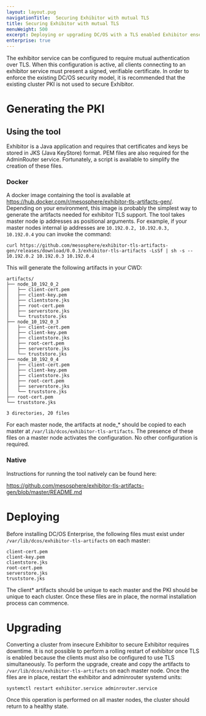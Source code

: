 ```yaml
---
layout: layout.pug
navigationTitle:  Securing Exhibitor with mutual TLS
title: Securing Exhibitor with mutual TLS
menuWeight: 500
excerpt: Deploying or upgrading DC/OS with a TLS enabled Exhibitor ensemble
enterprise: true
---
```

<!-- The source repository for this topic is https://github.com/dcos/dcos-docs-site -->

The exhibitor service can be configured to require mutual authentication over TLS. When this configuration is active, all clients connecting to an exhibitor service must present a signed, verifiable certificate. In order to enforce the existing DC/OS security model, it is recommended that the existing cluster PKI is not used to secure Exhibitor. 

# Generating the PKI
## Using the tool

Exhibitor is a Java application and requires that certificates and keys be stored in JKS (Java KeyStore) format. PEM files are also required for the AdminRouter service. Fortunately, a script is available to simplify the creation of these files.

### Docker
A docker image containing the tool is available at https://hub.docker.com/r/mesosphere/exhibitor-tls-artifacts-gen/. Depending on your environment, this image is probably the simplest way to generate the artifacts needed for exhibitor TLS support. The tool takes master node ip addresses as positional arguments. For example, if your master nodes internal ip addresses are `10.192.0.2, 10.192.0.3, 10.192.0.4` you can invoke the command:

```
curl https://github.com/mesosphere/exhibitor-tls-artifacts-gen/releases/download/0.0.3/exhibitor-tls-artifacts -LsSf | sh -s -- 10.192.0.2 10.192.0.3 10.192.0.4
```

This will generate the following artifacts in your CWD:

```
artifacts/
├── node_10_192_0_2
│   ├── client-cert.pem
│   ├── client-key.pem
│   ├── clientstore.jks
│   ├── root-cert.pem
│   ├── serverstore.jks
│   └── truststore.jks
├── node_10_192_0_3
│   ├── client-cert.pem
│   ├── client-key.pem
│   ├── clientstore.jks
│   ├── root-cert.pem
│   ├── serverstore.jks
│   └── truststore.jks
├── node_10_192_0_4
│   ├── client-cert.pem
│   ├── client-key.pem
│   ├── clientstore.jks
│   ├── root-cert.pem
│   ├── serverstore.jks
│   └── truststore.jks
├── root-cert.pem
└── truststore.jks

3 directories, 20 files
```

For each master node, the artifacts at node_* should be copied to each master at `/var/lib/dcos/exhibitor-tls-artifacts`. The presence of these files on a master node activates the configuration. No other configuration is required.

### Native

Instructions for running the tool natively can be found here:

https://github.com/mesosphere/exhibitor-tls-artifacts-gen/blob/master/README.md


# Deploying
Before installing DC/OS Enterprise, the following files must exist under `/var/lib/dcos/exhibitor-tls-artifacts` on each master:

```
client-cert.pem
client-key.pem
clientstore.jks
root-cert.pem
serverstore.jks
truststore.jks
```

The client* artifacts should be unique to each master and the PKI should be unique to each cluster. Once these files are in place, the normal installation process can commence. 

# Upgrading

Converting a cluster from insecure Exhibitor to secure Exhibitor requires downtime. It is not possible to perform a rolling restart of exhibitor once TLS is enabled because the clients must also be configured to use TLS simultaneously. To perform the upgrade, create and copy the artifacts to `/var/lib/dcos/exhibitor-tls-artifacts` on each master node. Once the files are in place, restart the exhibitor and adminrouter systemd units:

```
systemctl restart exhibitor.service adminrouter.service
```

Once this operation is performed on all master nodes, the cluster should return to a healthy state.
